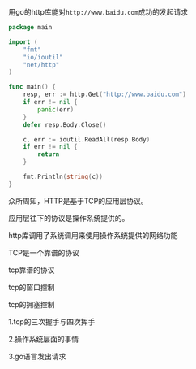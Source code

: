用go的http库能对`http://www.baidu.com`成功的发起请求

```GO
package main

import (
	"fmt"
	"io/ioutil"
	"net/http"
)

func main() {
	resp, err := http.Get("http://www.baidu.com")
	if err != nil {
		panic(err)
	}
	defer resp.Body.Close()

	c, err := ioutil.ReadAll(resp.Body)
	if err != nil {
		return
	}

	fmt.Println(string(c))
}

```

众所周知，HTTP是基于TCP的应用层协议。

应用层往下的协议是操作系统提供的。

http库调用了系统调用来使用操作系统提供的网络功能



TCP是一个靠谱的协议

tcp靠谱的协议

tcp的窗口控制

tcp的拥塞控制



1.tcp的三次握手与四次挥手





2.操作系统层面的事情

3.go语言发出请求